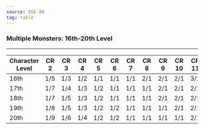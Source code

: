 ```yaml
---
source: XGE 88
tag: table
---
```


### Multiple Monsters: 16th-20th Level
---
|Character Level|CR 2|CR 3|CR 4|CR 5|CR 6|CR 7|CR 8|CR 9|CR 10|CR 11|CR 12|CR 13|CR 14|CR 15|CR 16|CR 17|CR 18|CR 19|CR 20|
|--|--|--|--|--|--|--|--|--|--|--|--|--|--|--|--|--|--|--|--|
|16th|1/5|1/3|1/2|1/1|1/1|1/1|2/1|2/1|2/1|3/1|4/1|4/1|5/1|5/1|6/1|—|—|—|—|
|17th|1/7|1/4|1/3|1/2|1/1|1/1|1/1|2/1|2/1|2/1|3/1|3/1|4/1|4/1|5/1|6/1|—|—|—|
|18th|1/7|1/5|1/3|1/2|1/1|1/1|1/1|2/1|2/1|2/1|3/1|3/1|4/1|4/1|5/1|6/1|6/1|—|—|
|19th|1/8|1/5|1/3|1/2|1/2|1/1|1/1|1/1|2/1|2/1|2/1|3/1|3/1|4/1|4/1|5/1|6/1|6/1|—|
|20th|1/9|1/6|1/4|1/2|1/2|1/1|1/1|1/1|1/1|2/1|2/1|2/1|3/1|3/1|4/1|4/1|5/1|5/1|6/1|
